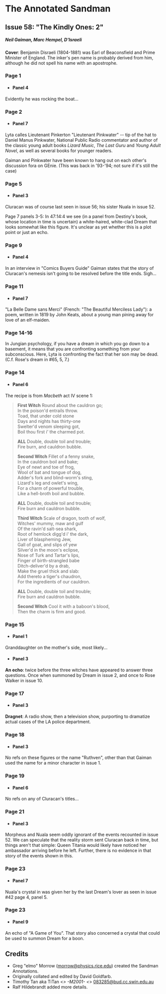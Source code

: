# The Annotated Sandman

## Issue 58: "The Kindly Ones: 2"

##### Neil Gaiman, Marc Hempel, D'Israeli

**Cover**: Benjamin Disraeli (1804-1881) was Earl of Beaconsfield and Prime Minister of England. The inker's pen name is probably derived from him, although he did not spell his name with an apostrophe.

### Page 1

- #### Panel 4

Evidently he was rocking the boat...

### Page 2

- #### Panel 7

Lyta calles Lieutenant Pinkerton "Lieutenant Pinkwater" -- tip of the hat to Daniel Manus Pinkwater, National Public Radio commentator and author of the classic young adult books _Lizard Music_, _The Last Guru_ and _Young Adult Novel_, as well as several books for younger readers.

Gaiman and Pinkwater have been known to hang out on each other's discussion fora on GEnie. (This was back in '93-'94; not sure if it's still the case)

### Page 5

- #### Panel 3

Cluracan was of course last seen in issue 56; his sister Nuala in issue 52.

Page 7 panels 3-5: In 47:14:4 we see (in a panel from Destiny's book, whose location in time is uncertain) a white-haired, white-clad Dream that looks somewhat like this figure. It's unclear as yet whether this is a plot point or just an echo.

### Page 9

- #### Panel 4

In an interview in "Comics Buyers Guide" Gaiman states that the story of Cluracan's nemesis isn't going to be resolved before the title ends. Sigh...

### Page 11

- #### Panel 7

"La Belle Dame sans Merci" (French: "The Beautiful Merciless Lady"): a poem, written in 1819 by John Keats, about a young man pining away for love of an elf-maiden.

### Page 14-16

In Jungian psychology, if you have a dream in which you go down to a basement, it means that you are confronting something from your subconscious. Here, Lyta is confronting the fact that her son may be dead. (C.f. Rose's dream in #65, 5, 7.)

### Page 14

- #### Panel 6

The recipe is from _Macbeth_ act IV scene 1:

> **First Witch** Round about the cauldron go;<br/>
> In the poison'd entrails throw.<br/>
> Toad, that under cold stone<br/>
> Days and nights has thirty-one<br/>
> Swelter'd venom sleeping got,<br/>
> Boil thou first i' the charmed pot.<br/>
>
> **ALL** Double, double toil and trouble;<br/>
> Fire burn, and cauldron bubble.<br/>
>
> **Second Witch** Fillet of a fenny snake,<br/>
> In the cauldron boil and bake;<br/>
> Eye of newt and toe of frog,<br/>
> Wool of bat and tongue of dog,<br/>
> Adder's fork and blind-worm's sting,<br/>
> Lizard's leg and owlet's wing,<br/>
> For a charm of powerful trouble,<br/>
> Like a hell-broth boil and bubble.<br/>
>
> **ALL** Double, double toil and trouble;<br/>
> Fire burn and cauldron bubble.<br/>
>
> **Third Witch** Scale of dragon, tooth of wolf,<br/>
> Witches' mummy, maw and gulf<br/>
> Of the ravin'd salt-sea shark,<br/>
> Root of hemlock digg'd i' the dark,<br/>
> Liver of blaspheming Jew,<br/>
> Gall of goat, and slips of yew<br/>
> Silver'd in the moon's eclipse,<br/>
> Nose of Turk and Tartar's lips,<br/>
> Finger of birth-strangled babe<br/>
> Ditch-deliver'd by a drab,<br/>
> Make the gruel thick and slab:<br/>
> Add thereto a tiger's chaudron,<br/>
> For the ingredients of our cauldron.<br/>
>
> **ALL** Double, double toil and trouble;<br/>
> Fire burn and cauldron bubble.<br/>
>
> **Second Witch** Cool it with a baboon's blood,<br/>
> Then the charm is firm and good.

### Page 15

- #### Panel 1

Granddaughter on the mother's side, most likely...

- #### Panel 3

**An echo**: twice before the three witches have appeared to answer three questions. Once when summoned by Dream in issue 2, and once to Rose Walker in issue 10.

### Page 17

- #### Panel 3

**Dragnet**: A radio show, then a television show, purporting to dramatize actual cases of the LA police department.

### Page 18

- #### Panel 3

No refs on these figures or the name "Ruthven", other than that Gaiman used the name for a minor character in issue 1.

### Page 19

- #### Panel 6

No refs on any of Cluracan's titles...

### Page 21

- #### Panel 3

Morpheus and Nuala seem oddly ignorant of the events recounted in issue 52. We can speculate that the reality storm sent Cluracan back in time, but things aren't that simple: Queen Titania would likely have noticed her ambassador arriving before he left. Further, there is no evidence in that story of the events shown in this.

### Page 23

- #### Panel 7

Nuala's crystal in was given her by the last Dream's lover as seen in issue #42 page 4, panel 5.

### Page 23

- #### Panel 9

An echo of "A Game of You". That story also concerned a crystal that could be used to summon Dream for a boon.

## Credits

- Greg "elmo" Morrow (morrow@physics.rice.edu) created the Sandman Annotations.
- Originally collated and edited by David Goldfarb.
- Timothy Tan aka TiTan <_> -M2001- <_> 083285@bud.cc.swin.edu.au
- Ralf Hildebrandt added more details.
